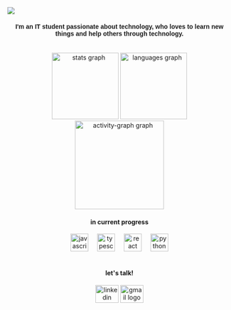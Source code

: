 
<p aling = "center">
  <a href = "https://git.io/typing-svg">
    
  <img src = "https://readme-typing-svg.demolab.com?font=Roboto&pause=1000&color=fb2697&center=true&width=600&lines=Hello!+I+am+/bialorenzini;Welcome+to+my+</code>+world!">
  </a>
</p>

<h4 align="center" style = "font-family: 'Poppins',sans-serif;">
  I'm an IT student passionate about technology, who loves to learn new things and help others through technology.
</h4>

<br clear="both">

<div align="center">
  <img src="https://github-readme-stats.vercel.app/api?username=bialorenzini&hide_title=false&hide_rank=false&show_icons=true&include_all_commits=true&count_private=true&disable_animations=false&theme=bear&locale=en&hide_border=true&order=1" height="150" alt="stats graph"  />
  <img src="https://github-readme-stats.vercel.app/api/top-langs?username=bialorenzini&locale=en&hide_title=false&layout=compact&card_width=320&langs_count=5&theme=bear&hide_border=true&order=2" height="150" alt="languages graph"  />
  <img src="https://github-readme-activity-graph.vercel.app/graph?username=bialorenzini&radius=16&theme=monokai&area=true&order=5&hide_border=true" height="200" alt="activity-graph graph"  />
</div>

<h4 align="center"> <stronger>in current progress</stronger></h4>
<div align="center">
          <img src="https://cdn.jsdelivr.net/gh/devicons/devicon/icons/javascript/javascript-original.svg" height="40" alt="javascript logo"  />
          <img width="12" />
          <img src="https://cdn.jsdelivr.net/gh/devicons/devicon/icons/typescript/typescript-original.svg" height="40" alt="typescript logo"  />
          <img width="12" />
          <img src="https://cdn.jsdelivr.net/gh/devicons/devicon/icons/react/react-original.svg" height="40" alt="react logo"  />
          <img width="12" />
          <img src="https://cdn.jsdelivr.net/gh/devicons/devicon/icons/python/python-original.svg" height="40" alt="python logo"  />
</div>
</br>

<h4 align="center">let's talk!</h4>
<div align="center">
    <a href="https://www.linkedin.com/in/bialorenzini"><img src="https://raw.githubusercontent.com/maurodesouza/profile-readme-generator/master/src/assets/icons/social/linkedin/default.svg" width="52" height="40" alt="linkedin logo"  /></a>
    <a href="mailto:biancalorenzini.dev@gmail.com"><img src="https://raw.githubusercontent.com/maurodesouza/profile-readme-generator/master/src/assets/icons/social/gmail/default.svg" width="52" height="40" alt="gmail logo"  /></a>
</div>

